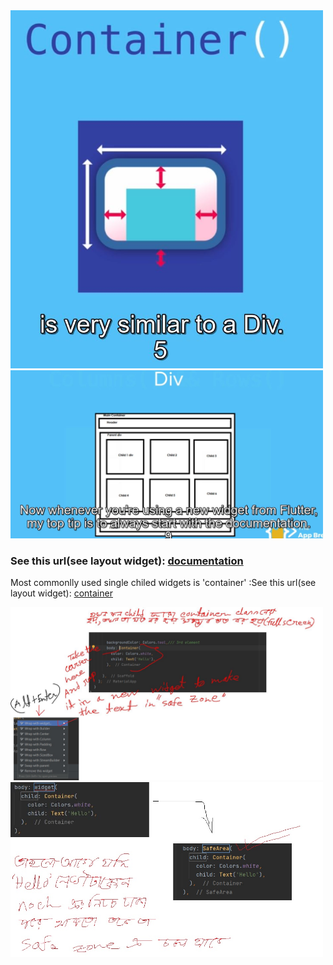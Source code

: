 
<img width="500px" src= "container.JPG"/>
<img width="500px" src= "div.JPG"/>

### See this url(see layout widget):    [documentation](https://flutter.dev/docs/development/ui/widgets/layout)

Most commonlly used single chiled widgets is 'container' :See this url(see layout widget):    [container](https://api.flutter.dev/flutter/widgets/Container-class.html)



<img width="500px" src= "safe zone.JPG"/>

<img width="500px" src= "safe zone2 .JPG"/>
